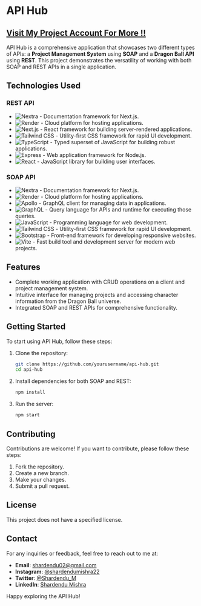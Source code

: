 # API Hub
## [Visit My Project Account For More !!](https://github.com/MishraShardendu22)

API Hub is a comprehensive application that showcases two different types of APIs: a **Project Management System** using **SOAP** and a **Dragon Ball API** using **REST**. This project demonstrates the versatility of working with both SOAP and REST APIs in a single application.

## Technologies Used

### REST API
- ![Nextra](https://img.shields.io/badge/Nextra-000000?style=for-the-badge&logo=nextra&logoColor=white) - Documentation framework for Next.js.
- ![Render](https://img.shields.io/badge/Render-5B24E7?style=for-the-badge&logo=render&logoColor=white) - Cloud platform for hosting applications.
- ![Next.js](https://img.shields.io/badge/Next.js-000000?style=for-the-badge&logo=next.js&logoColor=white) - React framework for building server-rendered applications.
- ![Tailwind CSS](https://img.shields.io/badge/Tailwind%20CSS-06B6D4?style=for-the-badge&logo=tailwind-css&logoColor=white) - Utility-first CSS framework for rapid UI development.
- ![TypeScript](https://img.shields.io/badge/TypeScript-3178C6?style=for-the-badge&logo=typescript&logoColor=white) - Typed superset of JavaScript for building robust applications.
- ![Express](https://img.shields.io/badge/Express.js-000000?style=for-the-badge&logo=express&logoColor=white) - Web application framework for Node.js.
- ![React](https://img.shields.io/badge/React-61DAFB?style=for-the-badge&logo=react&logoColor=black) - JavaScript library for building user interfaces.

### SOAP API
- ![Nextra](https://img.shields.io/badge/Nextra-000000?style=for-the-badge&logo=nextra&logoColor=white) - Documentation framework for Next.js.
- ![Render](https://img.shields.io/badge/Render-5B24E7?style=for-the-badge&logo=render&logoColor=white) - Cloud platform for hosting applications.
- ![Apollo](https://img.shields.io/badge/Apollo-311C3F?style=for-the-badge&logo=apollo&logoColor=white) - GraphQL client for managing data in applications.
- ![GraphQL](https://img.shields.io/badge/GraphQL-E10098?style=for-the-badge&logo=graphql&logoColor=white) - Query language for APIs and runtime for executing those queries.
- ![JavaScript](https://img.shields.io/badge/JavaScript-F7DF1E?style=for-the-badge&logo=javascript&logoColor=black) - Programming language for web development.
- ![Tailwind CSS](https://img.shields.io/badge/Tailwind%20CSS-06B6D4?style=for-the-badge&logo=tailwind-css&logoColor=white) - Utility-first CSS framework for rapid UI development.
- ![Bootstrap](https://img.shields.io/badge/Bootstrap-7952B3?style=for-the-badge&logo=bootstrap&logoColor=white) - Front-end framework for developing responsive websites.
- ![Vite](https://img.shields.io/badge/Vite-646CFF?style=for-the-badge&logo=vite&logoColor=white) - Fast build tool and development server for modern web projects.

## Features

- Complete working application with CRUD operations on a client and project management system.
- Intuitive interface for managing projects and accessing character information from the Dragon Ball universe.
- Integrated SOAP and REST APIs for comprehensive functionality.

## Getting Started

To start using API Hub, follow these steps:

1. Clone the repository:
   ```bash
   git clone https://github.com/yourusername/api-hub.git
   cd api-hub
   ```

2. Install dependencies for both SOAP and REST:
   ```bash
   npm install
   ```

3. Run the server:
   ```bash
   npm start
   ```

## Contributing

Contributions are welcome! If you want to contribute, please follow these steps:

1. Fork the repository.
2. Create a new branch.
3. Make your changes.
4. Submit a pull request.

## License

This project does not have a specified license.

## Contact

For any inquiries or feedback, feel free to reach out to me at:

- **Email**: [shardendu02@gmail.com](mailto:shardendu02@gmail.com)
- **Instagram**: [@shardendumishra22](https://www.instagram.com/shardendumishra22)
- **Twitter**: [@Shardendu_M](https://x.com/Shardendu_M)
- **LinkedIn**: [Shardendu Mishra](https://www.linkedin.com/in/shardendumishra22)

Happy exploring the API Hub!
